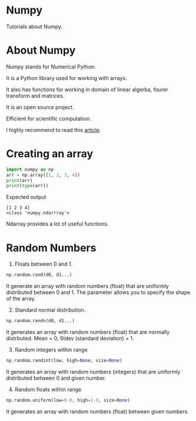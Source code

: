 # Numpy
Tutorials about Numpy.

<h1>About Numpy</h1>
Numpy stands for Numerical Python.

It is a Python library used for working with arrays.

It also has functions for working in domain of linear algerba, fourer transform and matrices.

It is an open source project.

Efficient for scientific computation.

I highly recommend to read this <a href="https://betterprogramming.pub/numpy-illustrated-the-visual-guide-to-numpy-3b1d4976de1d">article</a>. 

<h1>Creating an array</h1>

```Python
import numpy as np
arr = np.array([1, 2, 3, 4])
print(arr)
print(type(arr))
```

Expected output

```
[1 2 3 4]
<class 'numpy.ndarrray'>
```

Ndarray provides a lot of useful functions.

<h1>Random Numbers</h1>

1. Floats between 0 and 1.

```Python
np.random.rand(d0, d1...)
```
  It generate an array with random numbers (float) that are uniformly distributed between 0 and 1.
  The parameter allows you to specify the shape of the array.
  
2. Standard normal distribution.

```Python
np.random.randn(d0, d1...)
```
  It generates an array with random numbers (float) that are normally distrbuted. Mean = 0, Stdev (standard deviation) = 1.
  
3. Random integers within range

```Python
np.random.randint(low, high=None, size=None)
```

It generates an array with random numbers (integers) that are uniformly distributed between 0 and given number.

4. Random floats within range

```Python
np.random.uniform(low=0.0, high=1.0, size=None)
```

It generates an array with random numbers (float) between given numbers.



